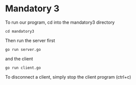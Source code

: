 # Mandatory 3
To run our program, cd into the mandatory3 directory
```console
cd mandatory3
```
Then run the server first

```console
go run server.go
```
and the client
```console
go run client.go
```
To disconnect a client, simply stop the client program (ctrl+c)
